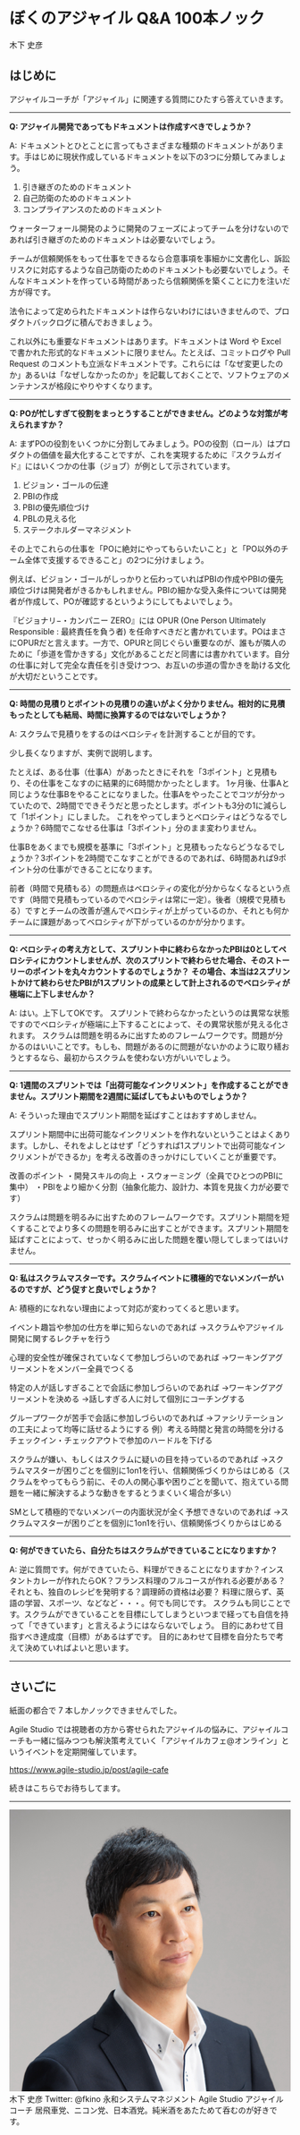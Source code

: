 # ぼくのアジャイル Q&A 100本ノック
木下 史彦

## はじめに
アジャイルコーチが「アジャイル」に関連する質問にひたすら答えていきます。

---

**Q: アジャイル開発であってもドキュメントは作成すべきでしょうか？**

A: ドキュメントとひとことに言ってもさまざまな種類のドキュメントがあります。手はじめに現状作成しているドキュメントを以下の3つに分類してみましょう。

1. 引き継ぎのためのドキュメント
2. 自己防衛のためのドキュメント
3. コンプライアンスのためのドキュメント

ウォーターフォール開発のように開発のフェーズによってチームを分けないのであれば引き継ぎのためのドキュメントは必要ないでしょう。

チームが信頼関係をもって仕事をできるなら合意事項を事細かに文書化し、訴訟リスクに対応するような自己防衛のためのドキュメントも必要ないでしょう。そんなドキュメントを作っている時間があったら信頼関係を築くことに力を注いだ方が得です。

法令によって定められたドキュメントは作らないわけにはいきませんので、プロダクトバックログに積んでおきましょう。

これ以外にも重要なドキュメントはあります。ドキュメントは Word や Excel で書かれた形式的なドキュメントに限りません。たとえば、コミットログや Pull Request のコメントも立派なドキュメントです。これらには「なぜ変更したのか」あるいは「なぜしなかったのか」を記載しておくことで、ソフトウェアのメンテナンスが格段にやりやすくなります。

---

**Q: POが忙しすぎて役割をまっとうすることができません。どのような対策が考えられますか？**

A: まずPOの役割をいくつかに分割してみましょう。POの役割（ロール）はプロダクトの価値を最大化することですが、これを実現するために『スクラムガイド』にはいくつかの仕事（ジョブ）が例として示されています。

1. ビジョン・ゴールの伝達
2. PBIの作成
3. PBIの優先順位づけ
4. PBLの見える化
5. ステークホルダーマネジメント

その上でこれらの仕事を「POに絶対にやってもらいたいこと」と「PO以外のチーム全体で支援するできること」の2つに分けましょう。

例えば、ビジョン・ゴールがしっかりと伝わっていればPBIの作成やPBIの優先順位づけは開発者がきるかもしれません。PBIの細かな受入条件については開発者が作成して、POが確認するというようにしてもよいでしょう。

『ビジョナリ−・カンパニー ZERO』には OPUR (One Person Ultimately Responsible : 最終責任を負う者) を任命すべきだと書かれています。POはまさにOPURだと言えます。一方で、OPURと同じぐらい重要なのが、誰もが隣人のために「歩道を雪かきする」文化があることだと同書には書かれています。自分の仕事に対して完全な責任を引き受けつつ、お互いの歩道の雪かきを助ける文化が大切だということです。

---

**Q: 時間の見積りとポイントの見積りの違いがよく分かりません。相対的に見積もったとしても結局、時間に換算するのではないでしょうか？**

A: スクラムで見積りをするのはベロシティを計測することが目的です。 

少し長くなりますが、実例で説明します。

たとえば、ある仕事（仕事A）があったときにそれを「3ポイント」と見積もり、その仕事をこなすのに結果的に6時間かかったとします。 1ヶ月後、仕事Aと同じような仕事Bをやることになりました。仕事Aをやったことでコツが分かっていたので、2時間でできそうだと思ったとします。ポイントも3分の1に減らして「1ポイント」にしました。 これをやってしまうとベロシティはどうなるでしょうか？6時間でこなせる仕事は「3ポイント」分のまま変わりません。

仕事Bをあくまでも規模を基準に「3ポイント」と見積もったならどうなるでしょうか？3ポイントを2時間でこなすことができるのであれば、6時間あれば9ポイント分の仕事ができることになります。

前者（時間で見積もる）の問題点はベロシティの変化が分からなくなるという点です（時間で見積もっているのでベロシティは常に一定）。後者（規模で見積もる）ですとチームの改善が進んでベロシティが上がっているのか、それとも何かチームに課題があってベロシティが下がっているのかが分かります。

---

**Q: ベロシティの考え方として、スプリント中に終わらなかったPBIは0としてペロシティにカウントしませんが、次のスプリントで終わらせた場合、そのストーリーのポイントを丸々カウントするのでしょうか？**
**その場合、本当は2スプリントかけて終わらせたPBIが1スプリントの成果として計上されるのでベロシティが極端に上下しませんか？**

A: はい。上下してOKです。
スプリントで終わらなかったというのは異常な状態ですのでベロシティが極端に上下することによって、その異常状態が見える化されます。
スクラムは問題を明るみに出すためのフレームワークです。問題が分かるのはいいことです。もしも、問題があるのに問題がないかのように取り繕おうとするなら、最初からスクラムを使わない方がいいでしょう。

---

**Q: 1週間のスプリントでは「出荷可能なインクリメント」を作成することができません。スプリント期間を2週間に延ばしてもよいものでしょうか？**

A: そういった理由でスプリント期間を延ばすことはおすすめしません。

スプリント期間中に出荷可能なインクリメントを作れないということはよくあります。しかし、それをよしとはせず「どうすれば1スプリントで出荷可能なインクリメントができるか」を考える改善のきっかけにしていくことが重要です。

改善のポイント
・開発スキルの向上
・スウォーミング（全員でひとつのPBIに集中）
・PBIをより細かく分割（抽象化能力、設計力、本質を見抜く力が必要です）

スクラムは問題を明るみに出すためのフレームワークです。スプリント期間を短くすることでより多くの問題を明るみに出すことができます。スプリント期間を延ばすことによって、せっかく明るみに出した問題を覆い隠してしまってはいけません。

---

**Q: 私はスクラムマスターです。スクラムイベントに積極的でないメンバーがいるのですが、どう促すと良いでしょうか？**

A: 積極的になれない理由によって対応が変わってくると思います。

イベント趣旨や参加の仕方を単に知らないのであれば
	→スクラムやアジャイル開発に関するレクチャを行う

心理的安全性が確保されていなくて参加しづらいのであれば
	→ワーキングアグリーメントをメンバー全員でつくる

特定の人が話しすぎることで会話に参加しづらいのであれば
	→ワーキングアグリーメントを決める
	→話しすぎる人に対して個別にコーチングする

グループワークが苦手で会話に参加しづらいのであれば
	→ファシリテーションの工夫によって均等に話せるようにする 
	例）考える時間と発言の時間を分ける 
		チェックイン・チェックアウトで参加のハードルを下げる

スクラムが嫌い、もしくはスクラムに疑いの目を持っているのであれば
	→スクラムマスターが困りごとを個別に1on1を行い、信頼関係づくりからはじめる（スクラムをやってもらう前に、その人の関心事や困りごとを聞いて、抱えている問題を一緒に解決するような動きをするとうまくいく場合が多い）

SMとして積極的でないメンバーの内面状況が全く予想できないのであれば
	→スクラムマスターが困りごとを個別に1on1を行い、信頼関係づくりからはじめる

---

**Q: 何ができていたら、自分たちはスクラムができていることになりますか？**

A: 逆に質問です。何ができていたら、料理ができることになりますか？インスタントカレーが作れたらOK？フランス料理のフルコースが作れる必要がある？それとも、独自のレシピを発明する？調理師の資格は必要？ 料理に限らず、英語の学習、スポーツ、などなど・・・。何でも同じです。 スクラムも同じことです。スクラムができていることを目標にしてしまうといつまで経っても自信を持って「できています」と言えるようにはならないでしょう。 目的にあわせて目指すべき達成度（目標）があるはずです。 目的にあわせて目標を自分たちで考えて決めていればよいと思います。

---

## さいごに
紙面の都合で 7 本しかノックできませんでした。

Agile Studio では視聴者の方から寄せられたアジャイルの悩みに、アジャイルコーチも一緒に悩みつつも解決策考えていく「アジャイルカフェ@オンライン」というイベントを定期開催しています。

https://www.agile-studio.jp/post/agile-cafe

続きはこちらでお待ちしてます。

---

![木下史彦](images/chap-fkino/fkino.jpg)
木下 史彦
Twitter: @fkino
永和システムマネジメント Agile Studio アジャイルコーチ
居飛車党、ニコン党、日本酒党。純米酒をあたためて呑むのが好きです。

